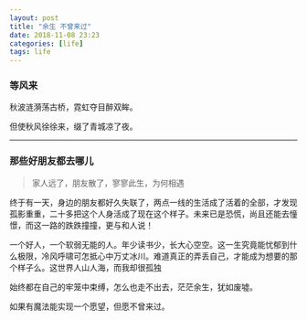 ```yaml
---
layout: post
title: "余生 不曾来过"
date: 2018-11-08 23:23
categories: [life]
tags: life
---
```


### **等风来**

秋波涟漪荡古桥，霓虹夺目醉双眸。

但使秋风徐徐来，缀了青城凉了夜。

---

### 那些好朋友都去哪儿

> 家人远了，朋友散了，寥寥此生，为何相遇

终于有一天，身边的朋友都好久失联了，两点一线的生活成了活着的全部，才发现孤影重重，二十多把这个人身活成了现在这个样子。未来已是恐慌，尚且还能去憧憬，而这一路的跌跌撞撞，更与和人说！

一个好人，一个软弱无能的人。年少读书少，长大心空空。这一生究竟能忧郁到什么极限，冷风呼啸可怎抵心中万丈冰川。难道真正的弄丢自己，才能成为想要的那个样子么。这世界人山人海，而我却很孤独

始终都在自己的牢笼中束缚，怎么也走不出去，茫茫余生，犹如废墟。

如果有魔法能实现一个愿望，但愿不曾来过。



